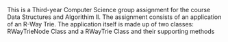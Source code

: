This is a Third-year Computer Science group assignment for the course Data Structures and Algorithim II. The assignment consists of an application of an R-Way Trie.
The application itself is made up of two classes: RWayTrieNode Class and a RWayTrie Class and their supporting methods
